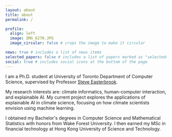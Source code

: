 ```yaml
---
layout: about
title: about
permalink: /

profile:
  align: left
  image: IMG_6270.JPG
  image_circular: false # crops the image to make it circular

news: true # includes a list of news items
selected_papers: false # includes a list of papers marked as "selected={true}"
social: true # includes social icons at the bottom of the page
---
```


I am a Ph.D. student at University of Toronto Department of Computer Science, supervised by Professor [Steve Easterbrook](https://www.cs.toronto.edu/~sme/).

My research interests are: climate informatics, human-computer interaction, and explainable AI. My current project explores the applications of explainable AI in climate science, focusing on how climate scientists envision using machine learning.

I obtained my Bachelor's degrees in Computer Science and Mathematical Statistics with honors from Wake Forest University. I then earned my MSc in financial technology at Hong Kong University of Science and Technology.
